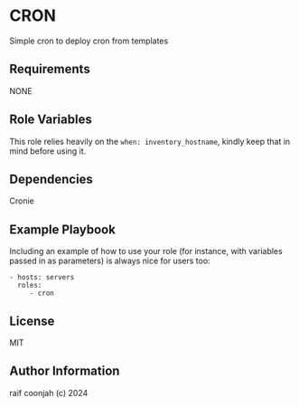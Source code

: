 CRON
=========

Simple cron to deploy cron from templates

Requirements
------------

NONE

Role Variables
--------------

This role relies heavily on the `when: inventory_hostname`, kindly keep that in mind before using it. 

Dependencies
------------

Cronie

Example Playbook
----------------

Including an example of how to use your role (for instance, with variables passed in as parameters) is always nice for users too:

    - hosts: servers
      roles:
         - cron

License
-------

MIT

Author Information
------------------

raif coonjah (c) 2024